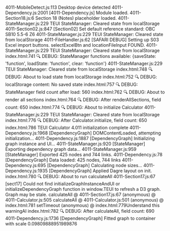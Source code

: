 4011-MobileDetect.js:113 Desktop device detected
4011-Dependency.js:2001 [4011-Dependency.js] Module loaded.
4011-Section18.js:6 Section 18 (Notes) placeholder loaded.
4011-StateManager.js:229 TEUI StateManager: Cleared state from localStorage
4011-Section02.js:847 [Section02] Set default reference standard: OBC SB10 5.5-6 Z6
4011-StateManager.js:229 TEUI StateManager: Cleared state from localStorage
4011-FileHandler.js:62 [SAFARI DEBUG] Setting up S03 Excel import buttons. selectExcelBtn and locationFileInput FOUND.
4011-StateManager.js:229 TEUI StateManager: Cleared state from localStorage
index.html:741 🔍 DEBUG: StateManager functions available: {saveState: 'function', loadState: 'function', clear: 'function'}
4011-StateManager.js:229 TEUI StateManager: Cleared state from localStorage
index.html:748 🔍 DEBUG: About to load state from localStorage
index.html:752 🔍 DEBUG: localStorage content: No saved state
index.html:757 🔍 DEBUG: StateManager field count after load: 560
index.html:762 🔍 DEBUG: About to render all sections
index.html:764 🔍 DEBUG: After renderAllSections, field count: 650
index.html:774 🔍 DEBUG: About to initialize Calculator
4011-StateManager.js:229 TEUI StateManager: Cleared state from localStorage
index.html:776 🔍 DEBUG: After Calculator.initialize, field count: 650
index.html:786 TEUI Calculator 4.011 initialization complete
4011-Dependency.js:1968 [DependencyGraph] DOMContentLoaded, attempting initialization...
4011-Dependency.js:1887 [DependencyGraph] Initializing graph instance and UI...
4011-StateManager.js:920 [StateManager] Exporting dependency graph data...
4011-StateManager.js:959 [StateManager] Exported 425 nodes and 744 links.
4011-Dependency.js:78 [DependencyGraph] Data loaded: 425 nodes, 744 links
4011-Dependency.js:695 [DependencyGraph] Calculating node sizes...
4011-Dependency.js:1935 [DependencyGraph] Applied Dagre layout on init.
index.html:780 🔍 DEBUG: About to run calculateAll
4011-Section17.js:67 [sect17] Could not find initializeGraphInstanceAndUI or initializeDependencyGraph function in window.TEUI to refresh a D3 graph. Graph may be stale.
calculateAll @ 4011-Section17.js:67
(anonymous) @ 4011-Calculator.js:505
calculateAll @ 4011-Calculator.js:501
(anonymous) @ index.html:781
setTimeout
(anonymous) @ index.html:779Understand this warningAI
index.html:782 🔍 DEBUG: After calculateAll, field count: 690
4011-Dependency.js:1736 [DependencyGraph] Fitted graph to container with scale 0.09809888951989876